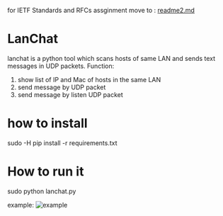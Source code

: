 for IETF Standards and RFCs assginment move to : [readme2.md](https://github.com/USF-Computer-Networking/lanchat-yousongzhang/blob/master/README2.md)

# LanChat

lanchat is a python tool which scans hosts of same LAN and sends text messages in UDP packets.
Function:
1.  show list of IP and Mac of hosts in the same LAN 
2.  send message by UDP packet 
3.  send message by listen UDP packet 

# how to install

sudo -H pip install -r requirements.txt 

# How to run it
  sudo python lanchat.py 
  
  example: 
  ![example](http://www.99sns.com/lanchat.png)
  

  
 
  

